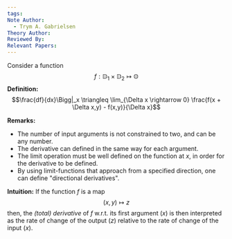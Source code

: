 ```yaml
---
tags: 
Note Author:
  - Trym A. Gabrielsen
Theory Author: 
Reviewed By: 
Relevant Papers:
---
```

Consider a function 
$$f:\mathbb{D}_{1}\times \mathbb{D}_{2}\mapsto \mathbb{O}$$
**Definition:**
$$\frac{df}{dx}\Bigg|_x \triangleq \lim_{\Delta x \rightarrow 0} \frac{f(x + \Delta x,y) - f(x,y)}{\Delta x}$$


**Remarks:**
- The number of input arguments is not constrained to two, and can be any number.
- The derivative can defined in the same way for each argument.
- The limit operation must be well defined on the function at $x$, in order for the derivative to be defined.
- By using limit-functions that approach from a specified direction, one can define "directional derivatives".

**Intuition:**
If the function $f$ is a map
$$(x,y) \mapsto z$$
then, the *(total) derivative* of $f$ w.r.t. its first argument ($x$) is then interpreted as the rate of change of the output ($z$) relative to the rate of change of the input ($x$).
